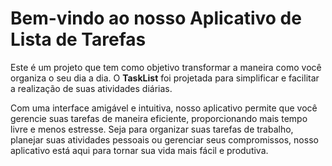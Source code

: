 # Bem-vindo ao nosso Aplicativo de Lista de Tarefas

Este é um projeto que tem como objetivo transformar a maneira como você organiza o seu dia a dia. O **TaskList** foi projetada para simplificar e facilitar a realização de suas atividades diárias.

Com uma interface amigável e intuitiva, nosso aplicativo permite que você gerencie suas tarefas de maneira eficiente, proporcionando mais tempo livre e menos estresse. Seja para organizar suas tarefas de trabalho, planejar suas atividades pessoais ou gerenciar seus compromissos, nosso aplicativo está aqui para tornar sua vida mais fácil e produtiva.

